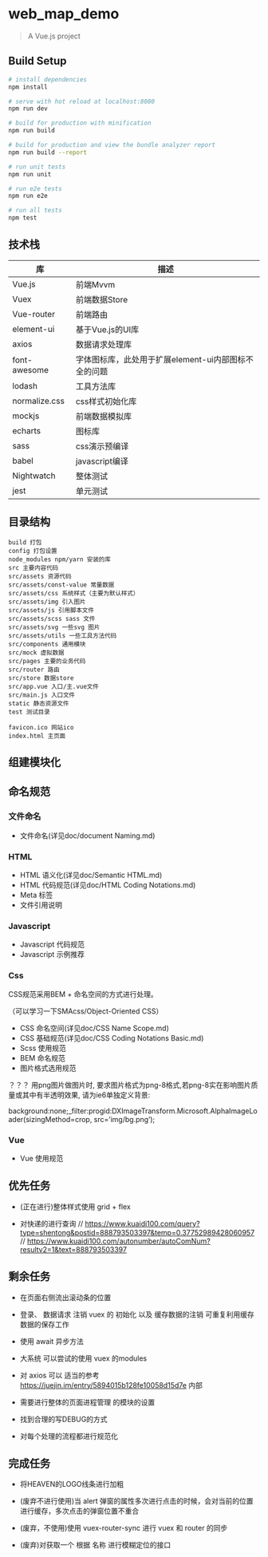 # web_map_demo

> A Vue.js project

## Build Setup

``` bash
# install dependencies
npm install

# serve with hot reload at localhost:8080
npm run dev

# build for production with minification
npm run build

# build for production and view the bundle analyzer report
npm run build --report

# run unit tests
npm run unit

# run e2e tests
npm run e2e

# run all tests
npm test
```


## 技术栈

| 库 | 描述 |
| --- | --- |
|Vue.js|前端Mvvm|
|Vuex|前端数据Store|
|Vue-router|前端路由|
|element-ui|基于Vue.js的UI库|
|axios|数据请求处理库|
|font-awesome|字体图标库，此处用于扩展element-ui内部图标不全的问题|
|lodash|工具方法库|
|normalize.css|css样式初始化库|
|mockjs|前端数据模拟库|
|echarts|图标库|
|sass|css演示预编译|
|babel|javascript编译|
|Nightwatch|整体测试|
|jest|单元测试|

## 目录结构

```
build 打包
config 打包设置
node_modules npm/yarn 安装的库
src 主要内容代码
src/assets 资源代码
src/assets/const-value 常量数据
src/assets/css 系统样式（主要为默认样式）
src/assets/img 引入图片
src/assets/js 引用脚本文件
src/assets/scss sass 文件
src/assets/svg 一些svg 图片
src/assets/utils 一些工具方法代码
src/components 通用模块
src/mock 虚拟数据
src/pages 主要的业务代码
src/router 路由
src/store 数据store
src/app.vue 入口/主.vue文件
src/main.js 入口文件
static 静态资源文件
test 测试目录

favicon.ico 网站ico
index.html 主页面
```

## 组建模块化

## 命名规范

### 文件命名

- 文件命名(详见doc/document Naming.md)

### HTML

- HTML 语义化(详见doc/Semantic HTML.md)
- HTML 代码规范(详见doc/HTML Coding Notations.md)
- Meta 标签
- 文件引用说明

### Javascript

- Javascript 代码规范
- Javascript 示例推荐

### Css

CSS规范采用BEM + 命名空间的方式进行处理。

（可以学习一下SMAcss/Object-Oriented CSS）

- CSS 命名空间(详见doc/CSS Name Scope.md)
- CSS 基础规范(详见doc/CSS Coding Notations Basic.md)
- Scss 使用规范
- BEM 命名规范
- 图片格式选用规范

？？？
用png图片做图片时, 要求图片格式为png-8格式,若png-8实在影响图片质量或其中有半透明效果, 请为ie6单独定义背景:

background:none;_filter:progid:DXImageTransform.Microsoft.AlphaImageLoader(sizingMethod=crop, src=’img/bg.png’);


### Vue

- Vue 使用规范


<!-- 学习一下 vue 的自定义指令 -->
<!-- HTTP 规范 ，哪里可以查到 -->
<!-- 可以使用 indexedDB座位 localStroge的扩展， 而且当前有也可以对 localStroge的数据进行保存，例如，对 group和 port 和 company的数据进行localstroge的数据保存 -->


<!-- 
一个兼容CMD、AMD、普通引用方法的接口

(function (factory) {

    if (typeof define === 'function' && define.amd) {
        define(['exports'], function(exports) {
            window.Orienter = factory(exports);
        });
    } else if (typeof exports !== 'undefined') {
        factory(exports);
    } else {
        window.Orienter = factory({});
    }

}(function (Orienter) {
    ……
    ……
}

 -->

## 优先任务

- (正在进行)整体样式使用  grid + flex

- 对快递的进行查询
// https://www.kuaidi100.com/query?type=shentong&postid=888793503397&temp=0.37752989428060957
// https://www.kuaidi100.com/autonumber/autoComNum?resultv2=1&text=888793503397

## 剩余任务

- 在页面右侧流出滚动条的位置

- 登录、 数据请求  注销  vuex 的 初始化 以及 缓存数据的注销  可重复利用缓存数据的保存工作

- 使用 await 异步方法

- 大系统 可以尝试的使用 vuex 的modules

- 对 axios 可以 适当的参考 https://juejin.im/entry/5894015b128fe10058d15d7e 内部

- 需要进行整体的页面进程管理 的模块的设置

- 找到合理的写DEBUG的方式

- 对每个处理的流程都进行规范化

## 完成任务

- 将HEAVEN的LOGO线条进行加粗

- (废弃不进行使用)当 alert 弹窗的属性多次进行点击的时候，会对当前的位置进行缓存，多次点击的弹窗位置不重合

- (废弃，不使用)使用 vuex-router-sync 进行 vuex 和 router 的同步

- (废弃)对获取一个 根据 名称 进行模糊定位的接口

